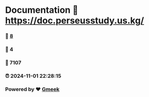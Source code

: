 # Documentation :link: https://doc.perseusstudy.us.kg/ 
### :page_facing_up: [8](https://doc.perseusstudy.us.kg//tag.html) 
### :speech_balloon: 4 
### :hibiscus: 7107 
### :alarm_clock: 2024-11-01 22:28:15 
### Powered by :heart: [Gmeek](https://github.com/Meekdai/Gmeek)
